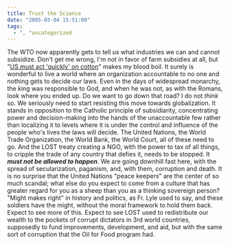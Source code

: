 ```yaml
---
title: Trust the Science
date: "2005-03-04 15:51:00"
tags:
  - ", "uncategorized
---
```

<p> The WTO now apparently gets to tell <em>us</em> what
industries we can and cannot subsidize.  Don't get me
wrong, I'm not in favor of farm subsidies at all, but "<a href="http://news.bbc.co.uk/2/hi/business/4317235.stm">US must act
'quickly' on cotton</a>" makes my blood boil.  It surely is wonderful
to live a world where an organization accountable to no one and
nothing gets to decide our laws.  Even in the days of widespread
monarchy, the king was responsible to God, and when he was not,
as with the Romans, look where you ended up.  Do we want to go down
that road? I do not <em>think</em> so.  We seriously need to start
resisting this move towards globalization.  It stands in opposition
to the Catholic principle of subsidiarity, concentrating power and
decision-making into the hands of the unaccountable few rather than
localizing it to levels where it is under the control and influence
of the people who's lives the laws will decide.  The United Nations,
the World Trade Organization, the World Bank, the World Court, all
of these need to go.  And the LOST treaty creating a NGO, with the
power to tax of all things, to cripple the trade of any country that
defies it, needs to be stopped.  It <strong><em>must not be allowed
to happen</em></strong>.  We are going downhill fast here, with
the spread of secularization, paganism, and, with them, corruption
and death.  It is no surprise that the United Nations "peace keepers"
are the center of so much scandal; what else do you expect to come
from a culture that has greater regard for you as a sheep than you
as a thinking sovereign person?  "Might makes right" in history and
politics, as Fr. Lyle used to say, and these soldiers have the might,
without the moral framework to hold them back.  Expect to see more
of this.  Expect to see LOST used to redistribute our wealth to the
pockets of corrupt dictators in 3rd world countries, supposedly to
fund improvements, development, and aid, but with the same sort of
corruption that the Oil for Food program had.</p>

